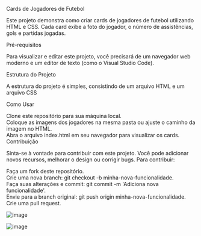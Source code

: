 Cards de Jogadores de Futebol

Este projeto demonstra como criar cards de jogadores de futebol utilizando HTML e CSS. Cada card exibe a foto do jogador, o número de assistências, gols e partidas jogadas.

Pré-requisitos

Para visualizar e editar este projeto, você precisará de um navegador web moderno e um editor de texto (como o Visual Studio Code).

Estrutura do Projeto

A estrutura do projeto é simples, consistindo de um arquivo HTML e um arquivo CSS

Como Usar

Clone este repositório para sua máquina local.<br>
Coloque as imagens dos jogadores na mesma pasta ou ajuste o caminho da imagem no HTML.<br>
Abra o arquivo index.html em seu navegador para visualizar os cards.<br>
Contribuição

Sinta-se à vontade para contribuir com este projeto. Você pode adicionar novos recursos, melhorar o design ou corrigir bugs. Para contribuir:<br>

Faça um fork deste repositório.<br>
Crie uma nova branch: git checkout -b minha-nova-funcionalidade.<br>
Faça suas alterações e commit: git commit -m 'Adiciona nova funcionalidade'.<br>
Envie para a branch original: git push origin minha-nova-funcionalidade.<br>
Crie uma pull request.<br>


![image](https://github.com/vieiraadev/football_player_cards/assets/164572708/b8f046a5-74a3-41e4-b730-b8ad9b7cc667)

![image](https://github.com/vieiraadev/football_player_cards/assets/164572708/670edb68-645b-46b2-9824-affced8cc791)
